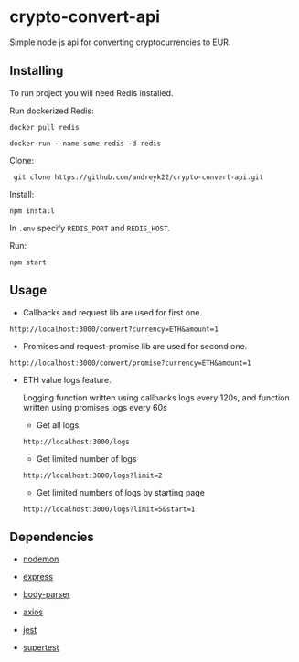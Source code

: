 # crypto-convert-api
Simple node js api for converting cryptocurrencies to EUR.

## Installing

To run project you will need Redis installed. 

Run dockerized Redis:

```docker pull redis```

```docker run --name some-redis -d redis```


Clone:

``` git clone https://github.com/andreyk22/crypto-convert-api.git```

Install:

```npm install```

In ```.env``` specify ```REDIS_PORT``` and ```REDIS_HOST```.

Run:

```npm start```

## Usage

- Callbacks and request lib are used for first one.

 ```http://localhost:3000/convert?currency=ETH&amount=1```

- Promises and request-promise lib are used for second one.

 ```http://localhost:3000/convert/promise?currency=ETH&amount=1```
 
- ETH value logs feature. 
    
    Logging function written using callbacks logs every 120s, and function written using promises logs every 60s
    
   * Get all logs:

    ```http://localhost:3000/logs```
    
   * Get limited number of logs
    
    ```http://localhost:3000/logs?limit=2```
    
   * Get limited numbers of logs by starting page
    
    ```http://localhost:3000/logs?limit=5&start=1```

## Dependencies

- [nodemon](https://www.npmjs.com/package/nodemon)

- [express](https://www.npmjs.com/package/express)

- [body-parser](https://www.npmjs.com/package/body-parser)

- [axios](https://www.npmjs.com/package/axios)

- [jest](https://www.npmjs.com/package/jest)

- [supertest](https://www.npmjs.com/package/supertest)

